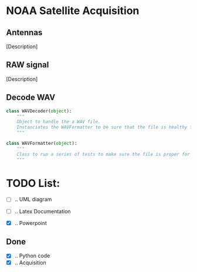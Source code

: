 # NOAA Satellite Acquisition

## Antennas

[Description]

## RAW signal

[Description]


## Decode WAV

```python
class WAVDecoder(object):
    """
    Object to handle the a WAV file.
    Instanciates the WAVFormatter to be sure that the file is healthy for handling
    """
```


```python
class WAVFormatter(object):
    """
    Class to run a series of tests to make sure the file is proper for handling.
    """
```


# TODO List:


- [ ] .. UML diagram
- [ ] .. Latex Documentation
- [x] .. Powerpoint


## Done


- [x] .. Python code
- [x] .. Acquisition
